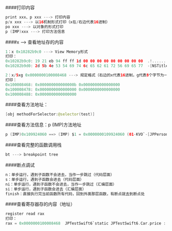 ####打印内容
```swift
print xxx、p xxx ---> 打印内容
p/x xxx ---> 以16机制形式打印（x在/右边代表16进制）
po xxx ---> 以对象的形式打印
p (IMP)xxx ---> 打印方法信息
```

####x —> 查看地址存的内容
```swift
1：x 0x10282b9c0 ---> View Memory形式
打印：
0x10282b9c0: 19 21 eb 94 ff ff 1d 00 00 00 00 00 00 00 00 00  .!..............
0x10282b9d0: 2d 5b 4e 53 54 69 74 6c 65 62 61 72 56 69 65 77  -[NSTitlebarView

2：x/5xg 0x0000000100008468 ---> 规定格式（右边的x代表16进制，g代表8个字节为一组，5代表给5组）
打印：
0x100008468: 0x000000000000000b 0x0000000000000000
0x100008478: 0x0000000000000000 0x0000000000000000
0x100008488: 0x0000000000000000
```

####查看方法地址：
```swift
[obj methodForSelector:@selector(test)]
```

####查看方法信息：p (IMP)方法地址
```swift
p (IMP)0x109924060 ==> (IMP) $1 = 0x0000000109924060 (01-KVO`-[JPPerson setAge:] at JPPerson.m:13)
```

####查看完整的函数调用栈
```swift
bt ---> breakpoint tree
```

####断点调试
```swift
n：单步运行，遇到子函数不会进去，当作一步跳过（代码层面）
s：单步运行，遇到子函数会进去（代码层面）
ni：单步运行，遇到子函数不会进去，当作一步跳过（汇编层面）
si：单步运行，遇到子函数会进去（汇编层面）
finish：直接执行完当前函数所有代码，回到外面那层函数，有断点就去到断点处
```

####查看寄存器存的内容（地址）
```swift
register read rax
打印：
rax = 0x0000000100008468  JPTestSwift6`static JPTestSwift6.Car.price : Swift.Int
```